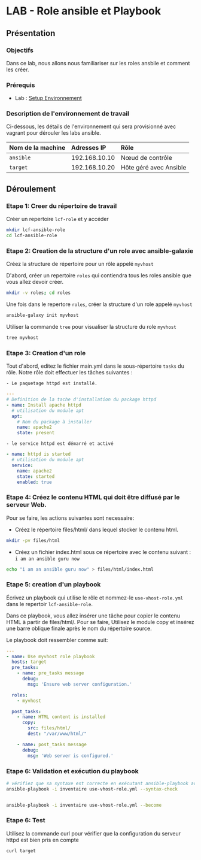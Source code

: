 # LAB - Role ansible et Playbook
## Présentation
### Objectifs
Dans ce lab, nous allons nous familiariser sur les roles ansbile et comment les créer. 

### Prérequis
- Lab : [Setup Environnement](04-setup-environnement.md)

### Description de l'environnement de travail

Ci-dessous, les détails de l'environnement qui sera provisionné avec vagrant pour dérouler les labs ansible.
		
| Nom de la machine | Adresses IP      | Rôle                       |
| :---------------- | :--------------- | :------------------------- |
| `ansible`         |  192.168.10.10   |   Nœud de contrôle         |
| `target`          |  192.168.10.20   |   Hôte géré avec Ansible   |

##  Déroulement

### Etape 1: Creer du répertoire de travail

Créer un repertoire `lcf-role` et y accéder

```sh
mkdir lcf-ansible-role
cd lcf-ansible-role
```

### Etape 2: Creation de la structure d'un role avec ansible-galaxie

Créez la structure de répertoire pour un rôle appelé `myvhost`

D'abord, créer un repertoire `roles` qui contiendra tous les roles ansible que vous allez devoir créer.

```sh
mkdir -v roles; cd roles
```

Une fois dans le repertore `roles`, créer la structure d'un role appelé `myvhost`


```sh
ansible-galaxy init myvhost
```

Utiliser la commande `tree` pour visualiser la structure du role `myvhost`

```sh
tree myvhost
```

### Etape 3: Creation d'un role 

Tout d'abord, editez le fichier main.yml dans le sous-répertoire `tasks` du rôle. 
Notre rôle doit effectuer les tâches suivantes :

    - Le paquetage httpd est installé.
```yaml
---
# Definition de la tache d'installation du package httpd
- name: Install apache httpd
  # utilisation du module apt
  apt: 
    # Nom du package à installer
    name: apache2
    state: present
```
    - le service httpd est démarré et activé 
```yaml
- name: httpd is started
  # utilisation du module apt
  service:
    name: apache2
    state: started
    enabled: true
```
### Etape 4: Créez le contenu HTML qui doit être diffusé par le serveur Web.
Pour se faire, les actions suivantes sont necessaire:

- Créez le répertoire files/html/ dans lequel stocker le contenu html.

```sh
mkdir -pv files/html
```

- Créez un fichier index.html sous ce répertoire avec le contenu suivant : `i am an ansible guru now`
```sh
echo "i am an ansible guru now" > files/html/index.html
```


### Etape 5: creation d'un playbook

Écrivez un playbook qui utilise le rôle et nommez-le `use-vhost-role.yml` dans le repertoir `lcf-ansible-role`.
 
Dans ce playbook, vous allez insérer une tâche pour copier le contenu HTML à partir de files/html/. Pour se faire, Utilisez le module copy et insérez une barre oblique finale après le nom du répertoire source. 

Le playbook doit ressembler comme suit:



```yaml
---
- name: Use myvhost role playbook
  hosts: target
  pre_tasks:
    - name: pre_tasks message
      debug:
        msg: 'Ensure web server configuration.'

  roles:
    - myvhost

  post_tasks:
    - name: HTML content is installed
      copy:
        src: files/html/
        dest: "/var/www/html/"

    - name: post_tasks message
      debug:
        msg: 'Web server is configured.'
```


### Etape 6: Validation et exécution du playbook

```sh
# vérifiez que sa syntaxe est correcte en exécutant ansible-playbook avec l’option --syntax-check.
ansible-playbook -i inventaire use-vhost-role.yml --syntax-check


ansible-playbook -i inventaire use-vhost-role.yml --become
```

### Etape 6: Test
Utilisez la commande curl pour vérifier que la configuration du serveur httpd est bien pris en compte

```sh
curl target
```